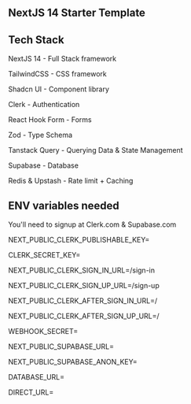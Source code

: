 ## NextJS 14 Starter Template 

## Tech Stack
NextJS 14 - Full Stack framework 

TailwindCSS - CSS framework

Shadcn UI - Component library

Clerk - Authentication

React Hook Form - Forms

Zod - Type Schema

Tanstack Query - Querying Data & State Management

Supabase - Database

Redis & Upstash - Rate limit + Caching

## ENV variables needed

You'll need to signup at Clerk.com & Supabase.com

NEXT_PUBLIC_CLERK_PUBLISHABLE_KEY=

CLERK_SECRET_KEY=

NEXT_PUBLIC_CLERK_SIGN_IN_URL=/sign-in

NEXT_PUBLIC_CLERK_SIGN_UP_URL=/sign-up

NEXT_PUBLIC_CLERK_AFTER_SIGN_IN_URL=/

NEXT_PUBLIC_CLERK_AFTER_SIGN_UP_URL=/

WEBHOOK_SECRET=

NEXT_PUBLIC_SUPABASE_URL=

NEXT_PUBLIC_SUPABASE_ANON_KEY=

DATABASE_URL=

DIRECT_URL=
